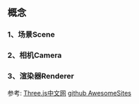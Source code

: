 


## 概念
### 1、场景Scene

### 2、相机Camera
### 3、渲染器Renderer


参考:
[Three.js中文网](http://www.webgl3d.cn/)
[github AwesomeSites](https://github.com/ezshine/AwesomeSites)